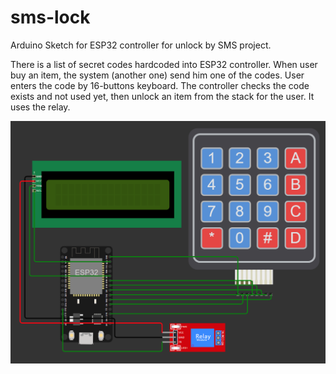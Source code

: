 # sms-lock

Arduino Sketch for ESP32 controller for unlock by SMS project.

There is a list of secret codes hardcoded into ESP32 controller.
When user buy an item, the system (another one) send him one of the codes.
User enters the code by 16-buttons keyboard.
The controller checks the code exists and not used yet,
then unlock an item from the stack for the user.
It uses the relay.

![schema](schema.png)

